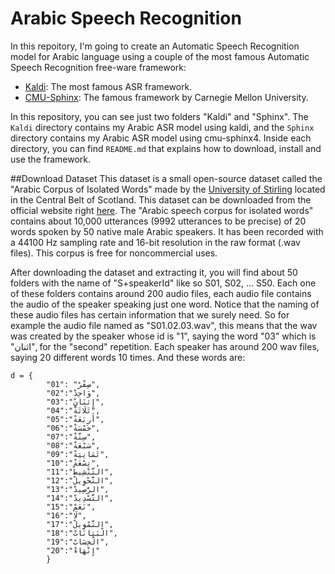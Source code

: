 # Arabic Speech Recognition
In this repoitory, I'm going to create an Automatic Speech Recognition model for Arabic language using a couple of the most famous Automatic Speech Recognition free-ware framework:

- [Kaldi](http://kaldi-asr.org/): The most famous ASR framework.
- [CMU-Sphinx](http://www.speech.cs.cmu.edu/sphinx/doc/Sphinx.html): The famous framework by Carnegie Mellon University.

In this repository, you can see just two folders "Kaldi" and "Sphinx". The `Kaldi` directory contains my Arabic ASR model using kaldi, and the `Sphinx` directory contains my Arabic ASR model using cmu-sphinx4. Inside each directory, you can find `README.md` that explains how to download, install and use the framework.

##Download Dataset
This dataset is a small open-source dataset called the "Arabic Corpus of Isolated Words" made by the [University of Stirling](http://www.cs.stir.ac.uk/) located in the Central Belt of Scotland. This dataset can be downloaded from the official website right [here](http://www.cs.stir.ac.uk/~lss/arabic/). The "Arabic speech corpus for isolated words" contains about 10,000 utterances (9992 utterances to be precise) of 20 words spoken by 50 native male Arabic speakers. It has been recorded with a 44100 Hz sampling rate and 16-bit resolution in the raw format (.wav files). This corpus is free for noncommercial uses.

After downloading the dataset and extracting it, you will find about 50 folders with the name of "S+speakerId" like so S01, S02, ... S50. Each one of these folders contains around 200 audio files, each audio file contains the audio of the speaker speaking just one word. Notice that the naming of these audio files has certain information that we surely need. So for example the audio file named as "S01.02.03.wav", this means that the wav was created by the speaker whose id is "1", saying the word "03" which is "اثنان", for the "second" repetition. Each speaker has around 200 wav files, saying 20 different words 10 times. And these words are:
```
d = {
        "01": "صِفْرْ", 
        "02":"وَاحِدْ",
        "03":"إِثنَانِْ",
        "04":"ثَلَاثَةْ",
        "05":"أَربَعَةْ",
        "06":"خَمْسَةْ",
        "07":"سِتَّةْ",
        "08":"سَبْعَةْ",
        "09":"ثَمَانِيَةْ",
        "10":"تِسْعَةْ",
        "11":"التَّنْشِيطْ",
        "12":"التَّحْوِيلْ",
        "13":"الرَّصِيدْ",
        "14":"التَّسْدِيدْ",
        "15":"نَعَمْ",
        "16":"لَا",
        "17":"التَّمْوِيلْ",
        "18":"الْبَيَانَاتْ",
        "19":"الْحِسَابْ",
        "20":"إِنْهَاءْ"
        }
```